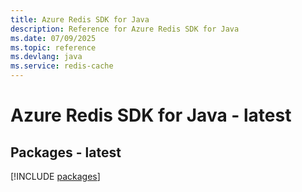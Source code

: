 ```yaml
---
title: Azure Redis SDK for Java
description: Reference for Azure Redis SDK for Java
ms.date: 07/09/2025
ms.topic: reference
ms.devlang: java
ms.service: redis-cache
---
```

# Azure Redis SDK for Java - latest
## Packages - latest
[!INCLUDE [packages](redis-index.md)]